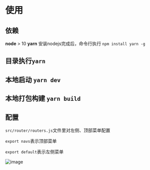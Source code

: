 # 使用

## 依赖

**node** > 10
**yarn** 安装nodejs完成后，命令行执行 `npm install yarn -g`

## 目录执行`yarn`

## 本地启动 `yarn dev`

## 本地打包构建 `yarn build`

## 配置
`src/router/routers.js`文件里对左侧、顶部菜单配置

`export navs`表示顶部菜单

`export default`表示左侧菜单

![image](https://user-images.githubusercontent.com/6766855/145742561-995ed233-eedb-4277-a1d6-b3cf293d91af.png)

